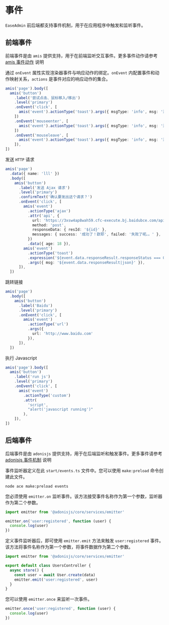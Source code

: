 # 事件

`EaseAdmin` 前后端都支持事件机制，用于在应用程序中触发和监听事件。

## 前端事件

前端事件是由 `amis` 提供支持，用于在前端监听交互事件。更多事件动作请参考 [amis 事件动作](https://baidu.github.io/amis/zh-CN/docs/concepts/event) 说明

通过 `onEvent` 属性实现渲染器事件与响应动作的绑定。`onEvent` 内配置事件和动作映射关系，`actions` 是事件对应的响应动作的集合。

```typescript
amis('page').body([
  amis('button')
    .label('尝试点击、鼠标移入/移出')
    .level('primary')
    .onEvent('click', [
      amis('event').actionType('toast').args({ msgType: 'info', msg: '派发点击事件' }),
    ])
    .onEvent('mouseenter', [
      amis('event').actionType('toast').args({ msgType: 'info', msg: '派发鼠标移入事件' }),
    ])
    .onEvent('mouseleave', [
      amis('event').actionType('toast').args({ msgType: 'info', msg: '派发鼠标移出事件' }),
    ]),
])
```

发送 `HTTP` 请求

```typescript
amis('page')
  .data({ name: 'lll' })
  .body([
    amis('button')
      .label('发送 Ajax 请求')
      .level('primary')
      .confirmText('确认要发出这个请求？')
      .onEvent('click', [
        amis('event')
          .actionType('ajax')
          .attr('api', {
            url: 'https://3xsw4ap8wah59.cfc-execute.bj.baidubce.com/api/amis-mock/mock2/form/saveForm?name=${name}',
            method: 'post',
            responseData: { resId: '${id}' },
            messages: { success: '成功了！欧耶', failed: '失败了呢。。' },
          })
          .data({ age: 18 }),
        amis('event')
          .actionType('toast')
          .expression('${event.data.responseResult.responseStatus === 0}')
          .args({ msg: '${event.data.responseResult|json}' }),
      ]),
  ])
```

跳转链接

```typescript
amis('page')
  .body([
    amis('button')
      .label('Baidu')
      .level('primary')
      .onEvent('click', [
        amis('event')
          .actionType('url')
          .args({
            url: 'http://www.baidu.com'
          }),
      ]),
  ])
```

执行 Javascript

```typescript
amis('page').body([
  amis('button')
    .label('run js')
    .level('primary')
    .onEvent('click', [
      amis('event')
        .actionType('custom')
        .attr(
          'script',
          "alert('javascript running')"
        ),
    ]),
])
```

## 后端事件

后端事件是由 `adonisjs` 提供支持，用于在后端监听和触发事件。更多事件请参考 [adonisjs 事件机制](https://docs.adonisjs.com/guides/references/events) 说明

事件监听器定义在此 `start/events.ts` 文件中。您可以使用 `make:preload` 命令创建此文件。

```shell
node ace make:preload events
```

您必须使用 `emitter.on` 监听事件。该方法接受事件名称作为第一个参数，监听器作为第二个参数。

```typescript
import emitter from '@adonisjs/core/services/emitter'

emitter.on('user:registered', function (user) {
  console.log(user)
})
```

定义事件监听器后，即可使用 `emitter.emit` 方法来触发 `user:registered` 事件。该方法将事件名称作为第一个参数，将事件数据作为第二个参数。

```typescript
import emitter from '@adonisjs/core/services/emitter'

export default class UsersController {
  async store() {
    const user = await User.create(data)
    emitter.emit('user:registered', user)
  }
}
```

您可以使用 `emitter.once` 来监听一次事件。

```typescript
emitter.once('user:registered', function (user) {
  console.log(user)
})
```